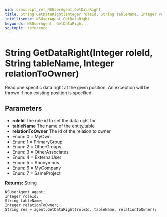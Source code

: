 ```yaml
---
uid: crmscript_ref_NSUserAgent_GetDataRight
title: String GetDataRight(Integer roleId, String tableName, Integer relationToOwner)
intellisense: NSUserAgent.GetDataRight
keywords: NSUserAgent, GetDataRight
so.topic: reference
---
```


# String GetDataRight(Integer roleId, String tableName, Integer relationToOwner)

Read one specific data right at the given position. An exception will be thrown if non existing position is specified.

## Parameters

* **roleId** The role id to set the data right for
* **tableName** The name of the entity/table
* **relationToOwner** The id of the relation to owner
* Enum: 0 = MyOwn 
* Enum: 1 = PrimaryGroup 
* Enum: 2 = OtherGroups 
* Enum: 3 = OtherAssociates 
* Enum: 4 = ExternalUser 
* Enum: 5 = Anonymous 
* Enum: 6 = MyCompany 
* Enum: 7 = SameProject 

**Returns:** String

```crmscript
NSUserAgent agent;
Integer roleId;
String tableName;
Integer relationToOwner;
String res = agent.GetDataRight(roleId, tableName, relationToOwner);
```


